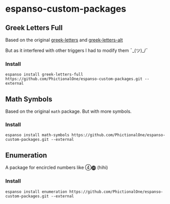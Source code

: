 # espanso-custom-packages

## Greek Letters Full

Based on the original [greek-letters](https://hub.espanso.org/packages/greek-letters/) and [greek-letters-alt](https://github.com/Su-Well/espanso-package-greek-letters)

But as it interfered with other triggers I had to modify them ¯\_(ツ)_/¯

### Install
```
espanso install greek-letters-full https://github.com/PhictionalOne/espanso-custom-packages.git --external
```

## Math Symbols

Based on the original `math` package. But with more symbols.

### Install
```
espanso install math-symbols https://github.com/PhictionalOne/espanso-custom-packages.git --external
```

## Enumeration

A package for encircled numbers like ④⓴ (hihi)

### Install
```
espanso install enumeration https://github.com/PhictionalOne/espanso-custom-packages.git --external
```
